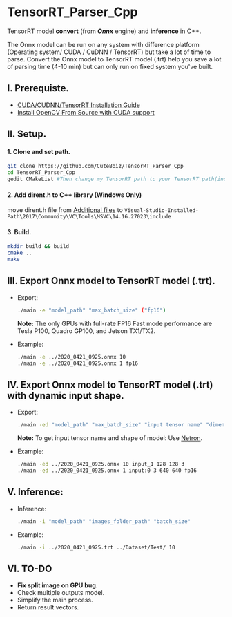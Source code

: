 # TensorRT_Parser_Cpp

 TensorRT model **convert** (from ***Onnx*** engine) and **inference** in C++.

The Onnx model can be run on any system with difference platform (Operating system/ CUDA / CuDNN / TensorRT) but take a lot of time to parse.
Convert the Onnx model to TensorRT model (.trt) help you save a lot of parsing time (4-10 min) but can only run on fixed system you've built.

## I. Prerequiste.

- [CUDA/CUDNN/TensorRT Installation Guide](https://github.com/CuteBoiz/Ubuntu_Installation/blob/master/cuda.md)
- [Install OpenCV From Source with CUDA support](https://github.com/CuteBoiz/Ubuntu_Installation/blob/master/opencv.md)

## II. Setup.

#### 1. Clone and set path.

```sh
git clone https://github.com/CuteBoiz/TensorRT_Parser_Cpp
cd TensorRT_Parser_Cpp
gedit CMakeList #Then change my TensorRT path to your TensorRT path(include and lib)
```

#### 2. Add dirent.h to C++ library (Windows Only)

 move dirent.h file from [Additional files](https://github.com/CuteBoiz/TensorRT_Parser_Cpp/tree/main/Addition%20files) to `Visual-Studio-Installed-Path\2017\Community\VC\Tools\MSVC\14.16.27023\include`

#### 3. Build.

```sh
mkdir build && build
cmake ..
make
```

## III. Export Onnx model to TensorRT model (.trt).
  - Export:
    ```sh
    ./main -e "model_path" "max_batch_size" ("fp16")
    ```
    **Note:** The only GPUs with full-rate FP16 Fast mode performance are Tesla P100, Quadro GP100, and Jetson TX1/TX2.

  - Example:
    ```sh
    ./main -e ../2020_0421_0925.onnx 10
    ./main -e ../2020_0421_0925.onnx 1 fp16
    ```

## IV. Export Onnx model to TensorRT model (.trt) with dynamic input shape.
  - Export:
    ```sh
    ./main -ed "model_path" "max_batch_size" "input tensor name" "dimension1" "dimension2" "dimension3" ("fp16")
    ```
    **Note:** To get input tensor name and shape of model: Use [Netron](https://github.com/lutzroeder/netron).

  - Example:
    ```sh
    ./main -ed ../2020_0421_0925.onnx 10 input_1 128 128 3 
    ./main -ed ../2020_0421_0925.onnx 1 input:0 3 640 640 fp16
    ```

## V. Inference:
  - Inference:
    ```sh
    ./main -i "model_path" "images_folder_path" "batch_size"
    ```

  - Example:
    ```sh
    ./main -i ../2020_0421_0925.trt ../Dataset/Test/ 10
    ```
    
## VI. TO-DO

- **Fix split image on GPU bug.**
- Check multiple outputs model.
- Simplify the main process.
- Return result vectors.
